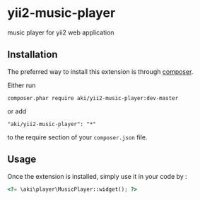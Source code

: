 yii2-music-player
=================
music player for yii2 web application

Installation
------------

The preferred way to install this extension is through [composer](http://getcomposer.org/download/).

Either run

```
composer.phar require aki/yii2-music-player:dev-master
```

or add

```
"aki/yii2-music-player": "*"
```

to the require section of your `composer.json` file.


Usage
-----

Once the extension is installed, simply use it in your code by  :

```php
<?= \aki\player\MusicPlayer::widget(); ?>
